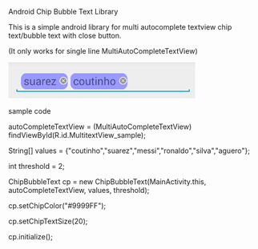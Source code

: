 Android Chip Bubble Text Library

This is a simple android library for multi autocomplete textview chip text/bubble text with close button.

(It only works for single line MultiAutoCompleteTextView)

![Alt text](https://github.com/AmaldevTA/Android-Chip-Bubble-Text-Library/blob/master/ScreenShot.PNG "screen shot")

sample code

  autoCompleteTextView = (MultiAutoCompleteTextView) findViewById(R.id.MultitextView_sample);
  
  String[] values = {"coutinho","suarez","messi","ronaldo","silva","aguero"};
  
  int threshold = 2; 
  
  ChipBubbleText cp = new ChipBubbleText(MainActivity.this, autoCompleteTextView, values, threshold);
  
  cp.setChipColor("#9999FF");
  
  cp.setChipTextSize(20);
  
  cp.initialize();
